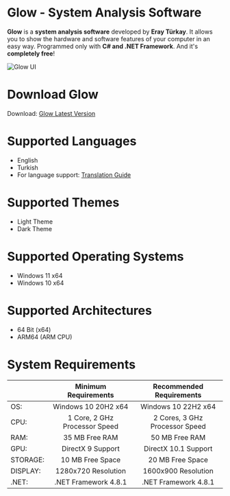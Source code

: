 # Glow - System Analysis Software

**Glow** is a **system analysis software** developed by **Eray Türkay**. It allows you to show the hardware and software features of your computer in an easy way. Programmed only with **C# and .NET Framework**. And it's **completely free**!

![Glow UI](https://i.hizliresim.com/jbtmxfg.png)

# Download Glow

Download: [Glow Latest Version](https://github.com/roines45/glow/releases/latest)

# Supported Languages

- English
- Turkish
- For language support: [Translation Guide](https://github.com/roines45/glow/discussions/2)

# Supported Themes

- Light Theme
- Dark Theme

# Supported Operating Systems

- Windows 11 x64
- Windows 10 x64

# Supported Architectures

- 64 Bit (x64)
- ARM64 (ARM CPU)

# System Requirements

|  | Minimum Requirements | Recommended Requirements |
| -- | :--: | :--: |
| OS: | Windows 10 20H2 x64 | Windows 10 22H2 x64|
| CPU: | 1 Core, 2 GHz Processor Speed | 2 Cores, 3 GHz Processor Speed |
| RAM: | 35 MB Free RAM | 50 MB Free RAM |
| GPU: | DirectX 9 Support| DirectX 10.1 Support|
| STORAGE: | 10 MB Free Space | 20 MB Free Space |
| DISPLAY: | 1280x720 Resolution| 1600x900 Resolution|
| .NET: | .NET Framework 4.8.1 | .NET Framework 4.8.1 |
